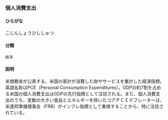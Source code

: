 <div style="display:none;">

## [あ行](securities-terms?id=あ行)
## [か行](securities-terms?id=か行)

</div>

### 個人消費支出

#### ひらがな

こじんしょうひししゅつ

#### 分類

`経済`

#### 説明

米商務省が公表する、米国の家計が消費した財やサービスを集計した経済指標。英語名称はPCE（Personal Consumption Expenditures）。GDPの約7割を占める米国の個人消費支出はGDPの先行指標として注目される。また、個人消費支出のうち、変動の大きい食品とエネルギーを除いたコアＰＣＥデフレーターは、米連邦準備理事会（FRB）がインフレ指標として重視することから、特に注目されている。

<div style="display:none;">

## [さ行](securities-terms?id=さ行)
## [た行](securities-terms?id=た行)
## [な行](securities-terms?id=な行)
## [は行](securities-terms?id=は行)
## [ま行](securities-terms?id=ま行)
## [や行](securities-terms?id=や行)
## [ら行](securities-terms?id=ら行)
## [わ行](securities-terms?id=わ行)
## [英数字・記号](securities-terms?id=英数字・記号)

</div>

